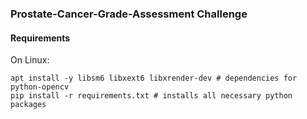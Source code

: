 ### Prostate-Cancer-Grade-Assessment Challenge

#### Requirements
On Linux:
```
apt install -y libsm6 libxext6 libxrender-dev # dependencies for python-opencv
pip install -r requirements.txt # installs all necessary python packages
```

